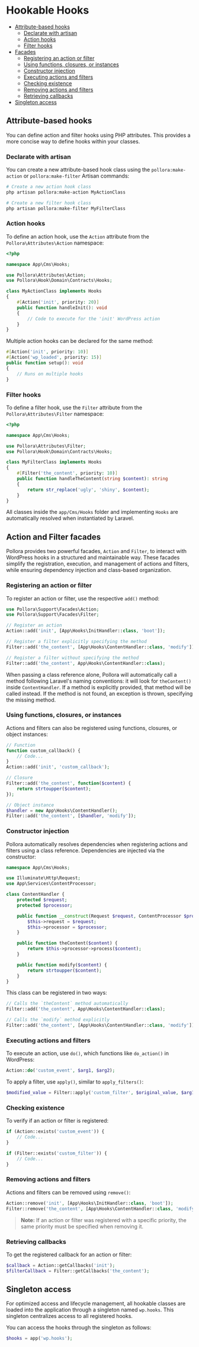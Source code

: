 # Hookable Hooks

- [Attribute-based hooks](#attribute-based-hooks)
  - [Declarate with artisan](#declarate-with-artisan-1)
  - [Action hooks](#action-hooks)
  - [Filter hooks](#filter-hooks)
- [Facades](#action-and-filter-facades)
  - [Registering an action or filter](#registering-an-action-or-filter)
  - [Using functions, closures, or instances](#using-functions-closures-or-instances)
  - [Constructor injection](#constructor-injection)
  - [Executing actions and filters](executing-actions-and-filters)
  - [Checking existence](#checking-existence)
  - [Removing actions and filters](#removing-actions-and-filters)
  - [Retrieving callbacks](#retrieving-callbacks)
- [Singleton access](#singleton-access)

## Attribute-based hooks

You can define action and filter hooks using PHP attributes. This provides a more concise way to define hooks within your classes.

### Declarate with artisan

You can create a new attribute-based hook class using the `pollora:make-action` or `pollora:make-filter` Artisan commands:

```bash
# Create a new action hook class
php artisan pollora:make-action MyActionClass

# Create a new filter hook class
php artisan pollora:make-filter MyFilterClass
```

### Action hooks

To define an action hook, use the `Action` attribute from the `Pollora\Attributes\Action` namespace:

```php
<?php

namespace App\Cms\Hooks;

use Pollora\Attributes\Action;
use Pollora\Hook\Domain\Contracts\Hooks;

class MyActionClass implements Hooks
{
    #[Action('init', priority: 20)]
    public function handleInit(): void
    {
        // Code to execute for the 'init' WordPress action
    }
}
```

Multiple action hooks can be declared for the same method:

```php
#[Action('init', priority: 10)]
#[Action('wp_loaded', priority: 15)]
public function setup(): void
{
    // Runs on multiple hooks
}
```

### Filter hooks

To define a filter hook, use the `Filter` attribute from the `Pollora\Attributes\Filter` namespace:

```php
<?php

namespace App\Cms\Hooks;

use Pollora\Attributes\Filter;
use Pollora\Hook\Domain\Contracts\Hooks;

class MyFilterClass implements Hooks
{
    #[Filter('the_content', priority: 10)]
    public function handleTheContent(string $content): string
    {
        return str_replace('ugly', 'shiny', $content);
    }
}
```

All classes inside the `app/Cms/Hooks` folder and implementing `Hooks` are automatically resolved when instantiated by Laravel.

## Action and Filter facades

Pollora provides two powerful facades, `Action` and `Filter`, to interact with WordPress hooks in a structured and maintainable way. These facades simplify the registration, execution, and management of actions and filters, while ensuring dependency injection and class-based organization.

### Registering an action or filter

To register an action or filter, use the respective `add()` method:

```php
use Pollora\Support\Facades\Action;
use Pollora\Support\Facades\Filter;

// Register an action
Action::add('init', [App\Hooks\InitHandler::class, 'boot']);

// Register a filter explicitly specifying the method
Filter::add('the_content', [App\Hooks\ContentHandler::class, 'modify']);

// Register a filter without specifying the method
Filter::add('the_content', App\Hooks\ContentHandler::class);
```

When passing a class reference alone, Pollora will automatically call a method following Laravel's naming conventions: it will look for `theContent()` inside `ContentHandler`. If a method is explicitly provided, that method will be called instead. If the method is not found, an exception is thrown, specifying the missing method.

### Using functions, closures, or instances

Actions and filters can also be registered using functions, closures, or object instances:

```php
// Function
function custom_callback() {
    // Code...
}
Action::add('init', 'custom_callback');

// Closure
Filter::add('the_content', function($content) {
    return strtoupper($content);
});

// Object instance
$handler = new App\Hooks\ContentHandler();
Filter::add('the_content', [$handler, 'modify']);
```

### Constructor injection

Pollora automatically resolves dependencies when registering actions and filters using a class reference. Dependencies are injected via the constructor:

```php
namespace App\Cms\Hooks;

use Illuminate\Http\Request;
use App\Services\ContentProcessor;

class ContentHandler {
    protected $request;
    protected $processor;

    public function __construct(Request $request, ContentProcessor $processor) {
        $this->request = $request;
        $this->processor = $processor;
    }

    public function theContent($content) {
        return $this->processor->process($content);
    }

    public function modify($content) {
        return strtoupper($content);
    }
}
```

This class can be registered in two ways:

```php
// Calls the `theContent` method automatically
Filter::add('the_content', App\Hooks\ContentHandler::class);

// Calls the `modify` method explicitly
Filter::add('the_content', [App\Hooks\ContentHandler::class, 'modify']);
```

### Executing actions and filters

To execute an action, use `do()`, which functions like `do_action()` in WordPress:

```php
Action::do('custom_event', $arg1, $arg2);
```

To apply a filter, use `apply()`, similar to `apply_filters()`:

```php
$modified_value = Filter::apply('custom_filter', $original_value, $arg1);
```

### Checking existence

To verify if an action or filter is registered:

```php
if (Action::exists('custom_event')) {
    // Code...
}

if (Filter::exists('custom_filter')) {
    // Code...
}
```

### Removing actions and filters

Actions and filters can be removed using `remove()`:

```php
Action::remove('init', [App\Hooks\InitHandler::class, 'boot']);
Filter::remove('the_content', [App\Hooks\ContentHandler::class, 'modify']);
```

> **Note:** If an action or filter was registered with a specific priority, the same priority must be specified when removing it.

### Retrieving callbacks

To get the registered callback for an action or filter:

```php
$callback = Action::getCallbacks('init');
$filterCallback = Filter::getCallbacks('the_content');
```

## Singleton access

For optimized access and lifecycle management, all hookable classes are loaded into the application through a singleton named `wp.hooks`. This singleton centralizes access to all registered hooks.

You can access the hooks through the singleton as follows:

```php
$hooks = app('wp.hooks');
```
